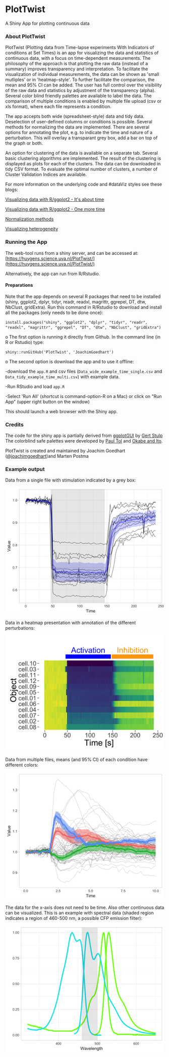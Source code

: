 # PlotTwist
A Shiny App for plotting continuous data

### About PlotTwist
  
PlotTwist (Plotting data from Time-lapse experiments With Indicators of conditions at Set Times) is an app for visualizing the data and statistics of continuous data, with a focus on time-dependent measurements. The philosophy of the approach is that plotting the raw data (instead of a summary) improves transparency and interpretation. To facilitate the visualization of individual measurements, the data can be shown as 'small mutliples' or in 'heatmap-style'. To further facilitate the comparison, the mean and 95% CI can be added. The user has full control over the visibility of the raw data and statistics by adjustment of the transparency (alpha). Several color blind friendly palettes are available to label the data. 
The comparison of multiple conditions is enabled by multiple file upload (csv or xls format), where each file represents a condition.

The app accepts both wide (spreadsheet-style) data and tidy data. Deselection of user-defined columns or conditions is possible. Several methods for normalizing the data are implemented. There are several options for annotating the plot, e.g. to indicate the time and nature of a perturbation. This will overlay a transparant grey box, add a bar on top of the graph or both.

An option for clustering of the data is available on a separate tab. Several basic clustering algorithms are implemented. The result of the clustering is displayed as  plots for each of the clusters. The data can be downloaded in tidy CSV format. To evaluate the optimal number of clusters, a number of Cluster Validation Indices are available. 

For more information on the underlying code and #dataViz styles see these blogs:

[Visualizing data with R/ggplot2 - It's about time](http://thenode.biologists.com/visualizing-data-with-r-ggplot2/education/)

[Visualizing data with R/ggplot2 - One more time](http://thenode.biologists.com/visualizing-data-one-more-time/education/)

[Normalization methods](http://thenode.biologists.com/data-normalization/research/)

[Visualizing heterogeneity](http://thenode.biologists.com/visualizing-heterogeneity-of-imaging-data/research/)


### Running the App

The web-tool runs from a shiny server, and can be accessed at: [https://huygens.science.uva.nl/PlotTwist/](https://huygens.science.uva.nl/PlotTwist/)

Alternatively, the app can run from R/Rstudio.

#### Preparations
Note that the app depends on several R packages that need to be installed (shiny, ggplot2, dplyr, tidyr, readr, readxl, magrittr, ggrepel, DT, dtw, NbClust, gridExtra). 
Run this command in R/Rstudio to download and install all the packages (only needs to be done once):
```
install.packages("shiny", "ggplot2", "dplyr", "tidyr", "readr", "readxl", "magrittr", "ggrepel", "DT", "dtw", "NbClust", "gridExtra")
```
o The first option is running it directly from Github. In the command line (in R or Rstudio) type:
```
shiny::runGitHub('PlotTwist', 'JoachimGoedhart')
```
o The second option is download the app and to use it offline:

-download the `app.R` and csv files (`Data_wide_example_time_single.csv` and `Data_tidy_example_time_multi.csv`) with example data.

-Run RStudio and load `app.R`

-Select 'Run All' (shortcut is command-option-R on a Mac) or click on "Run App" (upper right button on the window)

This should launch a web browser with the Shiny app.


### Credits

The code for the shiny app is partially derived from [ggplotGUI](https://github.com/gertstulp/ggplotgui) by [Gert Stulp](https://www.gertstulp.com)  
The colorblind safe palettes were developed by [Paul Tol](https://personal.sron.nl/~pault/) and [Okabe and Ito](http://jfly.uni-koeln.de/color/).

PlotTwist is created and maintained by Joachim Goedhart ([@joachimgoedhart](https://twitter.com/joachimgoedhart))and Marten Postma

### Example output

Data from a single file with stimulation indicated by a grey box:

![alt text](https://github.com/JoachimGoedhart/PlotTwist/blob/master/Timeseries_example1.png "Output")

Data in a heatmap presentation with annotation of the different perturbations:

![alt text](https://github.com/JoachimGoedhart/PlotTwist/blob/master/Timeseries_heatmap.png "Output")

Data from multiple files, means (and 95% CI) of each condition have different colors:

![alt text](https://github.com/JoachimGoedhart/PlotTwist/blob/master/Timeseries_example2.png "Output")

The data for the x-axis does not need to be time. Also other continuous data can be visualized. This is an example with spectral data (shaded region indicates a region of 460-500 nm, a possible CFP emission filter):

![alt text](https://github.com/JoachimGoedhart/PlotTwist/blob/master/Spectra_example1.png "Output")

  
